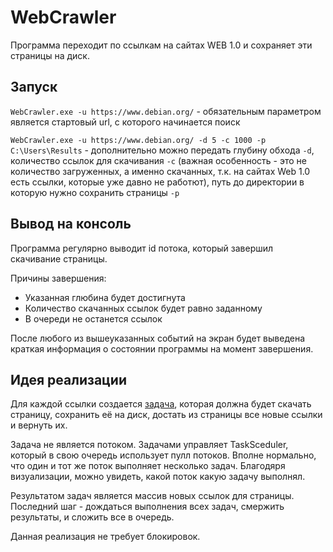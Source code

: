 # WebCrawler

Программа переходит по ссылкам на сайтах WEB 1.0 и сохраняет эти страницы на диск.

## Запуск
`WebCrawler.exe -u https://www.debian.org/` - обязательным параметром является стартовый url, с которого начинается поиск

`WebCrawler.exe -u https://www.debian.org/ -d 5 -c 1000 -p C:\Users\Results` - дополнительно можно передать глубину обхода `-d`, количество ссылок для скачивания `-c` (важная особенность - это не количество загруженных, а именно скачанных, т.к. на сайтах Web 1.0 есть ссылки, которые уже давно не работют), путь до директории в которую нужно сохранить страницы `-p`

## Вывод на консоль
Программа регулярно выводит id потока, который завершил скачивание страницы. 

Причины завершения:
* Указанная глюбина будет достигнута 
* Количество скачанных ссылок будет равно заданному
* В очереди не останется ссылок

После любого из вышеуказанных событий на экран будет выведена краткая информация о состоянии программы на момент завершения.

## Идея реализации
Для каждой ссылки создается [задача](https://docs.microsoft.com/ru-ru/dotnet/api/system.threading.tasks.task?view=netframework-4.8), которая должна будет скачать страницу, сохранить её на диск, достать из страницы все новые ссылки и вернуть их.

Задача не является потоком. Задачами управляет TaskSceduler, который в свою очередь использует пулл потоков. Вполне нормально, что один и тот же поток выполняет несколько задач. Благодяря визуализации, можно увидеть, какой поток какую задачу выполнял.

Результатом задач является массив новых ссылок для страницы. Последний шаг - дождаться выполнения всех задач, смержить результаты, и сложить все в очередь.

Данная реализация не требует блокировок. 

